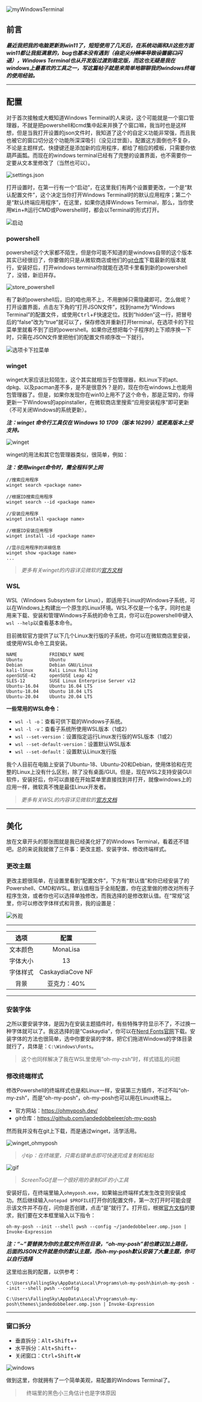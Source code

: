 ![myWindowsTerminal](https://cdn.jsdelivr.net/gh/Keanu-42/Keanu-42.github.io@v1.6/windows_terminal/myWindowsTerminal.jpg)
## 前言

***最近我把我的电脑更新到win11了，短短使用了几天后，在系统动画和UI这些方面win11都让我挺满意的，bug也基本没有遇到（~~自定义分辨率导致设置窗口闪退~~），Windows Terminal也从开发版过渡到稳定版，而这也无疑是我在windows上最喜欢的工具之一，写这篇帖子就是来简单地聊聊我的windows终端的使用经验。***

----

## 配置

对于首次接触或大概知道Windows Terminal的人来说，这个可能就是一个窗口管理器，不就是把powershell和cmd集中起来并换了个窗口嘛，我当时也是这样想，但是当我打开设置的json文件时，我知道了这个的自定义功能非常强，而且我也被它的窗口切分这个功能所深深吸引（没见过世面）。配置这方面倒也不复杂，不论是主题样式、快捷键还是添加新的应用程序，都给了相应的模板，只需要你依葫芦画瓢。而现在的windows terminal已经有了完整的设置界面，也不需要你一定要从文本里修改了（当然也可以）。

![settings.json](https://cdn.jsdelivr.net/gh/Keanu-42/Keanu-42.github.io@v1.6/windows_terminal/settings_json.jpg)

打开设置时，在第一行有一个“启动”，在这里我们有两个设置要更改，一个是“默认配置文件”，这个决定当你打开Windows Terminal时的默认应用程序；第二个是“默认终端应用程序”，在这里，如果你选择Windows Terminal，那么，当你使用<kbd>Win</kbd>+<kbd>R</kbd>运行CMD或Powershell时，都会以Terminal的形式打开。

![启动](https://cdn.jsdelivr.net/gh/Keanu-42/Keanu-42.github.io@v1.6/windows_terminal/启动.jpg)

### powershell

powershell这个大家都不陌生，但是你可能不知道的是windows自带的这个版本其实已经很旧了，你要做的只是从微软商店或他们的[git仓库](https://github.com/microsoft/terminal)下载最新的版本就行，安装好后，打开windows terminal你就能在选项卡里看到新的powershell了，没错，新旧并存。

![store_powershell](https://cdn.jsdelivr.net/gh/Keanu-42/Keanu-42.github.io@v1.6/windows_terminal/store_powershell.jpg)

有了新的powershell后，旧的咱也用不上，不用删掉只需隐藏即可。怎么做呢？打开设置界面，点击左下角的“打开JSON文件”，找到name为“Windows Terminal”的配置文件，或使用<kbd>Ctrl</kbd>+<kbd>F</kbd>快速定位。找到“hidden”这一行，把冒号后的“false”改为“true”就可以了，保存修改并重新打开terminal，在选项卡的下拉菜单里就看不到了旧的powershell。如果你还想把每个子程序的上下顺序换一下时，只需在JSON文件里把他们的配置文件顺序改一下就行。

![选项卡下拉菜单](https://cdn.jsdelivr.net/gh/Keanu-42/Keanu-42.github.io@v1.6/windows_terminal/选项卡.jpg)

### winget

winget大家应该比较陌生，这个其实就相当于包管理器，和Linux下的apt、dpkg、以及pacman差不多，是不是很意外？是的，现在你在windows上也能用包管理器了。但是，如果你发现你在win10上用不了这个命令，那是正常的，你得更新一下Windows的appinstaller，在微软商店里搜索“应用安装程序”即可更新（不可关闭Windows的系统更新）。

***注：winget 命令行工具仅在 Windows 10 1709（版本 16299）或更高版本上受支持。***

![winget](https://cdn.jsdelivr.net/gh/Keanu-42/Keanu-42.github.io@v1.6/windows_terminal/winget.jpg)

winget的用法和其它包管理器类似，很简单，例如：

***注：使用winget命令时，需全程科学上网***

```
//搜索应用程序
winget search <package name>

//根据ID搜索应用程序
winget search --id <package name>

//安装应用程序
winget install <package name>

//根据ID安装应用程序
winget install -id <package name>

//显示应用程序的详细信息
winget show <package name>
...
```

> *更多有关winget的内容详见微软的[官方文档](https://docs.microsoft.com/zh-cn/windows/package-manager/winget/)*

### WSL

WSL（Windows Subsystem for Linux），即适用于Linux的Windows子系统，可以在Windows上构建出一个原生的Linux环境。WSL不仅是一个名字，同时也是用来下载、安装和管理Windows子系统的命令工具，你可以在powershell中键入`wsl --help`以查看基本命令。

目前微软官方提供了以下几个Linux发行版的子系统，你可以在微软商店里安装，或使用WSL命令工具安装。

```
NAME            FRIENDLY NAME
Ubuntu          Ubuntu
Debian          Debian GNU/Linux
kali-linux      Kali Linux Rolling
openSUSE-42     openSUSE Leap 42
SLES-12         SUSE Linux Enterprise Server v12
Ubuntu-16.04    Ubuntu 16.04 LTS
Ubuntu-18.04    Ubuntu 18.04 LTS
Ubuntu-20.04    Ubuntu 20.04 LTS
```

**一些常用的WSL命令：**

- `wsl -l -o`：查看可供下载的Windows子系统。
- `wsl -l -v`：查看子系统所使用WSL版本（1或2）
- `wsl --set-version`：设置指定运行Linux发行版的WSL版本（1或2）
- `wsl --set-default-version`：设置默认WSL版本
- `wsl --set-default`：设置默认Linux发行版

我个人目前在电脑上安装了Ubuntu-18、Ubuntu-20和Debian，使用体验和在完整的Linux上没有什么区别，除了没有桌面/GUI。但是，现在WSL2支持安装GUI软件，安装好后，你可以直接在开始菜单里直接找到并打开，就像windows上的应用一样，微软真不愧是最佳Linux开发者。

> *更多有关WSL的内容详见微软的[官方文档](https://docs.microsoft.com/zh-cn/windows/wsl/about)*

----

## 美化

放在文章开头的那张图就是我已经美化好了的Windows Terminal，看着还不错吧。总的来说我就做了三件事：更改主题、安装字体、修改终端样式。

### 更改主题

更改主题很简单，在设置里看到“配置文件”，下方有“默认值”和你已经安装了的Powershell、CMD和WSL。默认值相当于全局配置，你在这里做的修改对所有子程序生效，或者你也可以选择单独修改，而我选择的是修改默认值。在“常规”这里，你可以修改字体样式和背景，我的设置是：

![外观](https://cdn.jsdelivr.net/gh/Keanu-42/Keanu-42.github.io@v1.6/windows_terminal/外观.jpg)

----

| 选项     |     配置     |
| :------: | :--------------:|
| 文本颜色 |      MonaLisa    |
| 字体大小 |        13        |
| 字体样式 | CaskaydiaCove NF |
|   背景   |   亚克力：40%    |

----

### 安装字体

之所以要安装字体，是因为在安装主题插件时，有些特殊字符显示不了，不过换一种字体就可以了。我这选择的是“Caskaydia”，你可以在[Nerd Fonts官网](https://www.nerdfonts.com/)下载。安装字体的方法也很简单，选中你要安装的字体，把它们拖进Windows的字体目录就行了，具体是：`C:\Windows\Fonts`。

> 这个也同样解决了我在WSL里使用“oh-my-zsh”时，样式错乱的问题

### 修改终端样式

修改Powershell的终端样式也是和Linux一样，安装第三方插件，不过不叫“oh-my-zsh”，而是“oh-my-posh”，oh-my-posh也可以用在Linux终端上。

- 官方网站：https://ohmyposh.dev/
- git仓库：https://github.com/jandedobbeleer/oh-my-posh

然而我并没有在git上下载，而是通过winget，活学活用。

![winget_ohmyposh](https://cdn.jsdelivr.net/gh/Keanu-42/Keanu-42.github.io@v1.6/windows_terminal/ohmyposh.jpg)

> *小tip：在终端里，只需右键单击即可快速完成复制和粘贴*

![gif](https://cdn.jsdelivr.net/gh/Keanu-42/Keanu-42.github.io@v1.6/windows_terminal/terminal.gif)

> *ScreenToGif是一个很好用的录制GIF的小工具*

安装好后，在终端里输入`ohmyposh.exe`，如果输出终端样式发生改变则安装成功。然后继续输入`notepad $PROFILE`打开你的配置文件，第一次打开时可能会提示该文件并不存在，问你是否创建，点击“是”就行了。打开后，根据[官方文档](https://ohmyposh.dev/docs/windows)的要求，我们要在文本框里输入以下指令：

```
oh-my-posh --init --shell pwsh --config ~/jandedobbeleer.omp.json | Invoke-Expression
```
***注：“~”要替换为你的主题文件所在目录，“oh-my-posh”前也建议加上路径，后面的JSON文件就是你的默认主题，而oh-my-posh默认安装了大量主题，你可以自行选择***

这里给出我的配置，以供参考：

```
C:\Users\FallingSky\AppData\Local\Programs\oh-my-posh\bin\oh-my-posh --init --shell pwsh --config 

C:\Users\FallingSky\AppData\Local\Programs\oh-my-posh\themes\jandedobbeleer.omp.json | Invoke-Expression
```

----

### 窗口拆分

- 垂直拆分：<kbd>Alt</kbd>+<kbd>Shift</kbd>+<kbd>+</kbd>
- 水平拆分：<kbd>Alt</kbd>+<kbd>Shift</kbd>+<kbd>-</kbd>
- 关闭窗口：<kbd>Ctrl</kbd>+<kbd>Shift</kbd>+<kbd>W</kbd>

![windows](https://cdn.jsdelivr.net/gh/Keanu-42/Keanu-42.github.io@v1.6/windows_terminal/拆分窗口.jpg)

做到这里，你就拥有了一个简单美观，易配置的Windows Terminal了。

>　终端里的黑色小三角估计也是字体原因
